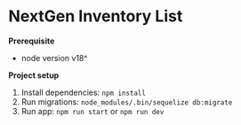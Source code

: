 # NextGen Inventory List

**Prerequisite**

 - node version v18^

**Project setup**

 1. Install dependencies: `npm install`
 2. Run migrations: `node_modules/.bin/sequelize db:migrate` 
 3. Run app: `npm run start` or `npm run dev`